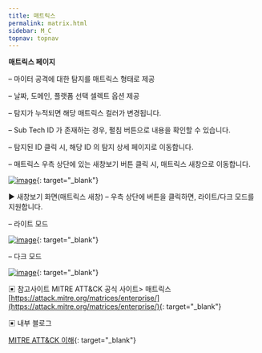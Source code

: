 ```yaml
---
title: 매트릭스
permalink: matrix.html
sidebar: M_C
topnav: topnav
---
```


**매트릭스 페이지**

– 마이터 공격에 대한 탐지를 매트릭스 형태로 제공

– 날짜, 도메인, 플랫폼 선택 셀렉트 옵션 제공

– 탐지가 누적되면 해당 매트릭스 컬러가 변경됩니다.

– Sub Tech ID 가 존재하는 경우, 펼침 버튼으로 내용을 확인할 수 있습니다.

– 탐지된 ID 클릭 시, 해당 ID 의 탐지 상세 페이지로 이동합니다.

– 매트릭스 우측 상단에 있는 새창보기 버튼 클릭 시, 매트릭스 새창으로 이동합니다.

 [![image](/docs/images/Manual/common/mitre/matrix/1.png)](/docs/images/Manual/common/mitre/matrix/1.png){: target="_blank"}

▶ 새창보기 화면(매트릭스 새창)
– 우측 상단에 버튼을 클릭하면, 라이트/다크 모드를 지원합니다.

– 라이트 모드

 [![image](/docs/images/Manual/common/mitre/matrix/2.png)](/docs/images/Manual/common/mitre/matrix/2.png){: target="_blank"}

– 다크 모드

 [![image](/docs/images/Manual/common/mitre/matrix/3.png)](/docs/images/Manual/common/mitre/matrix/3.png){: target="_blank"}


▣ 참고사이트
MITRE ATT&CK 공식 사이트> 매트릭스 [https://attack.mitre.org/matrices/enterprise/](https://attack.mitre.org/matrices/enterprise/){: target="_blank"}


▣ 내부 블로그

[MITRE ATT&CK 이해](http://blog.plura.io/?p=13055){: target="_blank"}
